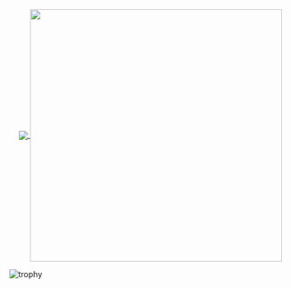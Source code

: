 <div align=center style="margin-bottom=1rem;">
  <a href="javascript:void(0)">
    <img align="center" style="width=376px;margin-right=0.5rem;" src="https://github-stats.agentbot.xyz/api/top-langs/?username=khasama&theme=dracula&layout=compact">
  </a>
  <a href="javascript:void(0)" align=right>
    <img align="center" width="450" src="https://github-stats.agentbot.xyz/api?username=khasama&count_private=true&show_icons=true&theme=dracula">
  </a>
</div>

![trophy](https://github-profile-trophy.vercel.app/?username=khasama&theme=dracula)
